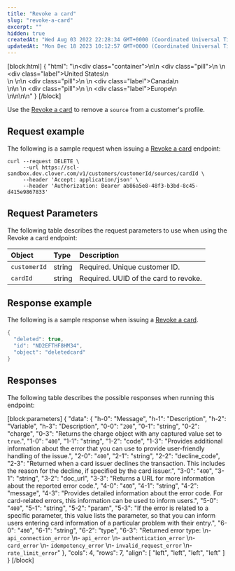 ```yaml
---
title: "Revoke a card"
slug: "revoke-a-card"
excerpt: ""
hidden: true
createdAt: "Wed Aug 03 2022 22:28:34 GMT+0000 (Coordinated Universal Time)"
updatedAt: "Mon Dec 18 2023 10:12:57 GMT+0000 (Coordinated Universal Time)"
---
```

[block:html]
{
  "html": "<!--JIRA DS-3008; Region pill icon added to topic on 2.27.2023-->\n<div class=\"container\">\n<!--US-->\n  <div class=\"pill\">\n    \n    <div class=\"label\">United States</div>\n    <br>\n  </div>\n<!--Canada-->\n  <div class=\"pill\">\n    \n    <div class=\"label\">Canada</div>\n      <br>\n</div>\n  <!--Europe-->\n  <div class=\"pill\">\n    \n    <div class=\"label\">Europe</div>\n      <br>\n</div>\n\n</div>\n<style>\nbody {\n  font-family: \"Segoe UI\", \"Roboto\",\n    \"Segoe UI Symbol\";\n}\n.container {\n  align-items: center;\n  min-width: 10%;\n  text-align: left;\n}\n/*Pill format*/\n.pill {\n  background: #44BB44;\n  border: .5px solid #44BB44;\n  margin-left: 5px;\n\n}\n/*Text positioning inside the pill*/\n.pill,\n.pill__addon {\n  display: inline-block;\n  box-sizing: border-box;\n  padding: 0px 10px;\n  border-radius: 10px;\n  position: relative;\n  box-sizing: border-box;\n  height: 1.5rem;\n}\n/*Text format inside the pill*/\n.pill .label,\n.pill__addon .label {\n  font-style: normal;\n  font-weight: normal;\n  font-size: 0.70rem;\n  color: #fff;\n  display: inline-block;\n  vertical-align: middle;\n \n}\n</style>"
}
[/block]


Use the [Revoke a card](ref:revokecard) to remove a `source` from a customer's profile.

## Request example

The following is a sample request when issuing a [Revoke a card](ref:revokecard) endpoint:

```curl
curl --request DELETE \
     --url https://scl-sandbox.dev.clover.com/v1/customers/customerId/sources/cardId \
     --header 'Accept: application/json' \
     --header 'Authorization: Bearer ab86a5e8-48f3-b3bd-8c45-d415e9867833'
```

## Request Parameters

The following table describes the request parameters to use when using the Revoke a card endpoint:

| Object       | Type   | Description                           |
| :----------- | :----- | :------------------------------------ |
| `customerId` | string | Required. Unique customer ID.         |
| `cardId`     | string | Required. UUID of the card to revoke. |

## Response example

The following is a sample response when issuing a [Revoke a card](ref:revokecard).

```java
{
  "deleted": true,
  "id": "ND2EFTHF8HM34",
  "object": "deletedcard"
}
```

## Responses

The following table describes the possible responses when running this endpoint:

[block:parameters]
{
  "data": {
    "h-0": "Message",
    "h-1": "Description",
    "h-2": "Variable",
    "h-3": "Description",
    "0-0": "`200`",
    "0-1": "string",
    "0-2": "charge",
    "0-3": "Returns the charge object with any captured value set to `true`.",
    "1-0": "`400`",
    "1-1": "string",
    "1-2": "code",
    "1-3": "Provides additional information about the error that you can use to provide user-friendly handling of the issue.",
    "2-0": "`400`",
    "2-1": "string",
    "2-2": "decline_code",
    "2-3": "Returned when a card issuer declines the transaction. This includes the reason for the decline, if specified by the card issuer.",
    "3-0": "`400`",
    "3-1": "string",
    "3-2": "doc_url",
    "3-3": "Returns a URL for more information about the reported error code.",
    "4-0": "`400`",
    "4-1": "string",
    "4-2": "message",
    "4-3": "Provides detailed information about the error code. For card-related errors, this information can be used to inform users.",
    "5-0": "`400`",
    "5-1": "string",
    "5-2": "param",
    "5-3": "If the error is related to a specific parameter, this value lists the parameter, so that you can inform users entering card information of a particular problem with their entry.",
    "6-0": "`400`",
    "6-1": "string",
    "6-2": "type",
    "6-3": "Returned error type:  \n- `api_connection_error`  \n- `api_error`  \n- `authentication_error`  \n- `card_error`  \n- `idempotency_error`  \n- `invalid_request_error`  \n- `rate_limit_error`"
  },
  "cols": 4,
  "rows": 7,
  "align": [
    "left",
    "left",
    "left",
    "left"
  ]
}
[/block]
